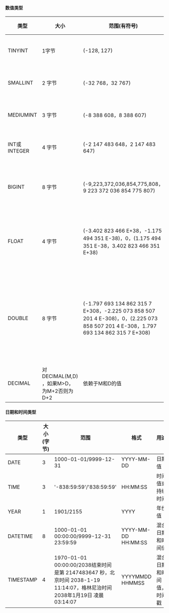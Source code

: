 #### 数值类型

|类型|大小|范围(有符号)|范围(无符号)|用途|
|---|---|---|---|---|
|TINYINT|1字节|(-128, 127)|(0, 255)|小整数值|
|SMALLINT|2 字节|(-32 768，32 767)|(0，65 535)|	大整数值
|MEDIUMINT|	3 字节|	(-8 388 608，8 388 607)|	(0，16 777 215)|	大整数值|
|INT或INTEGER|	4 字节|	(-2 147 483 648，2 147 483 647)|	(0，4 294 967 295)|	大整数值|
|BIGINT	|8 字节|	(-9,223,372,036,854,775,808，9 223 372 036 854 775 807)|	(0，18 446 744 073 709 551 615)|	极大整数值|
|FLOAT|	4 字节	|(-3.402 823 466 E+38，-1.175 494 351 E-38)，0，(1.175 494 351 E-38，3.402 823 466 351 E+38)|	0，(1.175 494 351 E-38，3.402 823 466 E+38)	|单精度浮点数值|
|DOUBLE|	8 字节	|(-1.797 693 134 862 315 7 E+308，-2.225 073 858 507 201 4 E-308)，0，(2.225 073 858 507 201 4 E-308，1.797 693 134 862 315 7 E+308)|	0，(2.225 073 858 507 201 4 E-308，1.797 693 134 862 315 7 E+308)|	双精度浮点数值|
|DECIMAL|	对DECIMAL(M,D) ，如果M>D，为M+2否则为D+2|	依赖于M和D的值|	依赖于M和D的值	|小数值


####  日期和时间类型

|类型|大小(字节)| 范围|格式|用途|
|---|---|---|---|---|
|DATE|	3|	1000-01-01/9999-12-31|	YYYY-MM-DD|	日期值|
|TIME|	3|	'-838:59:59'/'838:59:59'|	HH:MM:SS	|时间值或持续时间|
|YEAR|	1|	1901/2155|	YYYY|	年份值|
|DATETIME|	8|	1000-01-01 00:00:00/9999-12-31 23:59:59|	YYYY-MM-DD HH:MM:SS	|混合日期和时间值|
|TIMESTAMP|	4|1970-01-01 00:00:00/2038结束时间是第 2147483647 秒，北京时间 2038-1-19 11:14:07，格林尼治时间 2038年1月19日 凌晨 03:14:07|YYYYMMDD HHMMSS|	混合日期和时间值，时间戳|